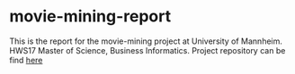 # movie-mining-report
This is the report for the movie-mining project at University of Mannheim. HWS17 Master of Science, Business Informatics.
Project repository can be find [here](https://github.com/yOoMarvin/movie-mining)
